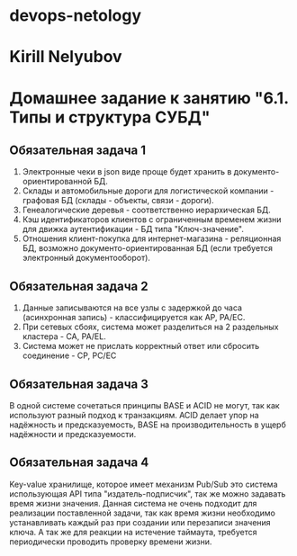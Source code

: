 # devops-netology
# Kirill Nelyubov

# Домашнее задание к занятию "6.1. Типы и структура СУБД"

## Обязательная задача 1
1. Электронные чеки в json виде проще будет хранить в документо-ориентированной БД.
2. Склады и автомобильные дороги для логистической компании - графовая БД (склады - объекты, связи - дороги).
3. Генеалогические деревья - соответственно иерархическая БД.
4. Кэш идентификаторов клиентов с ограниченным временем жизни для движка аутентификации - БД типа "Ключ-значение".
5. Отношения клиент-покупка для интернет-магазина - реляционная БД, возможно документо-ориентированная БД (если требуется электронный документооборот).
## Обязательная задача 2
1. Данные записываются на все узлы с задержкой до часа (асинхронная запись) - классифицируется как AP, PA/EC.
2. При сетевых сбоях, система может разделиться на 2 раздельных кластера - CA, PA/EL.
3. Система может не прислать корректный ответ или сбросить соединение - CP, PC/EC
## Обязательная задача 3
   В одной системе сочетаться принципы BASE и ACID не могут, так как используют разный подход к транзакциям. ACID делает упор на надёжность и предсказуемость, BASE на производительность в ущерб надёжности и предсказуемости.
## Обязательная задача 4
   Key-value хранилище, которое имеет механизм Pub/Sub это система использующая API типа "издатель-подписчик", так же можно задавать время жизни значения. Данная система не очень подходит для реализации поставленной задачи, так как время жизни необходимо устанавливать каждый раз при создании или перезаписи значения ключа. А так же для реакции на истечение таймаута, требуется периодически проводить проверку времени жизни.